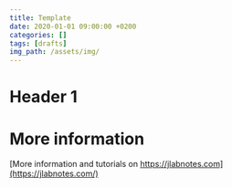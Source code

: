 ```yaml
---
title: Template
date: 2020-01-01 09:00:00 +0200
categories: []
tags: [drafts]
img_path: /assets/img/
---
```


# Header 1


# More information

[More information and tutorials on https://jlabnotes.com](https://jlabnotes.com/)
